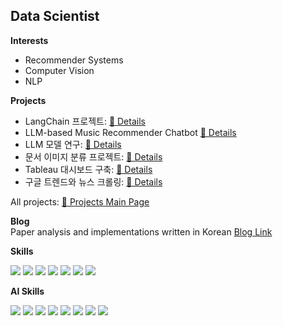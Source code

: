 <!--
주석
**kthnineone/kthnineone** is a ✨ _special_ ✨ repository because its `README.md` (this file) appears on your GitHub profile.
References:
https://velog.io/@oka1313/Github-%EA%B9%83%ED%97%88%EB%B8%8C-%ED%94%84%EB%A1%9C%ED%95%84-%EA%BE%B8%EB%AF%B8%EA%B8%B0
https://github.com/rzashakeri/beautify-github-profile?tab=readme-ov-file
https://zzetao.github.io/awesome-github-profile/
https://github.com/Envoy-VC/awesome-badges
https://github.com/Ileriayo/markdown-badges
https://github.com/MikeCodesDotNET/ColoredBadges
-->
## Data Scientist  

**Interests**  
+ Recommender Systems  
+ Computer Vision  
+ NLP  

**Projects**  
+ LangChain 프로젝트: [🔗 Details](https://github.com/kthnineone/llm-practice)
+ LLM-based Music Recommender Chatbot [🔗 Details](https://github.com/kthnineone/streamlit-llm-music-recommend)
+ LLM 모델 연구: [🔗 Details](https://github.com/kthnineone/kthnineone/blob/main/mementoai_project/llm_research.md)
+ 문서 이미지 분류 프로젝트: [🔗 Details](https://github.com/kthnineone/kthnineone/blob/main/project/cv_document_classify.md)
+ Tableau 대시보드 구축: [🔗 Details](https://github.com/kthnineone/kthnineone/blob/main/mementoai_project/tableau_draft.md)
+ 구글 트렌드와 뉴스 크롤링: [🔗 Details](https://github.com/kthnineone/kthnineone/blob/main/project/google_trend_news_crawl.md)

All projects: [🔗 Projects Main Page](https://github.com/kthnineone/kthnineone/blob/main/project_main.md)

**Blog**  
Paper analysis and implementations written in Korean [Blog Link](https://arsetstudium.tistory.com/)

**Skills**  

<img src="https://img.shields.io/badge/R-276DC3?style=for-the-badge&logo=r&logoColor=white"> <!--R-->
<img src="https://img.shields.io/badge/Python-3776AB?style=for-the-badge&logo=python&logoColor=white"> <!--Python-->
<img src="https://img.shields.io/badge/SQLite-07405E?style=for-the-badge&logo=sqlite&logoColor=white"> <!--SQLite-->
<img src="https://img.shields.io/badge/-selenium-%43B02A?style=for-the-badge&logo=selenium&logoColor=white"> <!--Selenium-->
<img src="https://img.shields.io/badge/WSL-0a97f5?style=for-the-badge&logo=linux&logoColor=white"> <!--WSL-->
<img src="https://img.shields.io/badge/Visual_Studio_Code-0078D4?style=for-the-badge&logo=visual%20studio%20code&logoColor=white"> <!--VS Code-->
<img src="https://img.shields.io/badge/RStudio-75AADB?style=for-the-badge&logo=RStudio&logoColor=white"> <!--R Studio-->


**AI Skills**  

<img src="https://img.shields.io/badge/numpy-%23013243.svg?style=for-the-badge&logo=numpy&logoColor=white"> <!--Numpy-->
<img src="https://img.shields.io/badge/pandas-%23150458.svg?style=for-the-badge&logo=pandas&logoColor=white"> <!--Pandas-->
<img src="https://img.shields.io/badge/SciPy-%230C55A5.svg?style=for-the-badge&logo=scipy&logoColor=%white"> <!--Scipy-->
<img src="https://img.shields.io/badge/scikit--learn-%23F7931E.svg?style=for-the-badge&logo=scikit-learn&logoColor=white"> <!--Scikit-Learn-->
<img src="https://img.shields.io/badge/PyTorch-%23EE4C2C.svg?style=for-the-badge&logo=PyTorch&logoColor=white"> <!--PyTorch-->
<img src="https://img.shields.io/badge/Weights_&_Biases-FFBE00?style=for-the-badge&logo=WeightsAndBiases&logoColor=white"> <!--WanDB--> 
<img src="https://img.shields.io/badge/-HuggingFace-FDEE21?style=for-the-badge&logo=HuggingFace&logoColor=black"> <!--Hugging Face--> 
<img src="https://img.shields.io/badge/langchain-1C3C3C?style=for-the-badge&logo=langchain&logoColor=white"> <!--LangChain--> 
